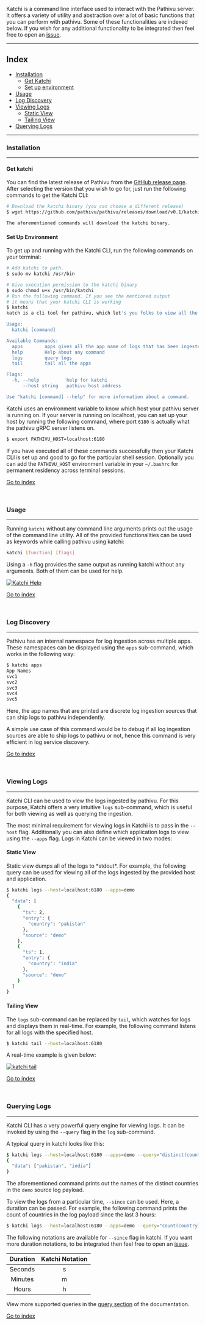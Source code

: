 Katchi is a command line interface used to interact with the Pathivu server. It offers a variety of utility and abstraction over a lot of basic functions that you can perform with pathivu. Some of these functionalities are indexed below. If you wish for any additional functionality to be integrated then feel free to open an [issue](https://github.com/pathivu/pathivu/issues).

---

## Index

- [Installation](#installation)
  - [Get Katchi](#get-katchi)
  - [Set up environment](#set-up-environment)
- [Usage](#usage)
- [Log Discovery](#log-discovery)
- [Viewing Logs](#viewing-logs)
  - [Static View](#static-view)
  - [Tailing View](#tailing-view)
- [Querying Logs](#querying-logs)

---


### Installation
---


<h4 id="get-katchi"> Get katchi </h4>

You can find the latest release of Pathivu from the [GitHub release page](https://github.com/pathivu/pathivu/releases). After selecting the version that you wish to go for, just run the following commands to get the Katchi CLI:

```sh
# Download the katchi binary (you can choose a different release)
$ wget https://github.com/pathivu/pathivu/releases/download/v0.1/katchi

The aforementioned commands will download the katchi binary. 
```
<h4 id="set-up-environment"> Set Up Environment </h4>

To get up and running with the Katchi CLI, run the following commands on your terminal:

```sh
# Add katchi to path.
$ sudo mv katchi /usr/bin 

# Give execution permission to the katchi binary
$ sudo chmod u+x /usr/bin/katchi
# Run the following command. If you see the mentioned output
# it means that your katchi CLI is working
$ katchi
katch is a cli tool for pathivu, which let's you folks to view all the logs in pathivu

Usage:
  katchi [command]

Available Commands:
  apps        apps gives all the app name of logs that has been ingested in the pathivu
  help        Help about any command
  logs        query logs 
  tail        tail all the apps

Flags:
  -h, --help          help for katchi
      --host string   pathivu host address

Use "katchi [command] --help" for more information about a command.
```

Katchi uses an environment variable to know which host your pathivu server is running on. If your server is running on localhost, you can set up your host by running the following command, where port `6180` is actually what the pathivu gRPC server listens on. 

```sh
$ export PATHIVU_HOST=localhost:6180
```
If you have executed all of these commands successfully then your Katchi CLI is set up and good to go for the particular shell session. Optionally you can add the `PATHIVU_HOST` environment variable in your `~/.bashrc` for permanent residency across terminal sessions. 


[Go to index](#index)

<br>

### Usage
---
Running `katchi` without any command line arguments prints out the usage of the command line utility. All of the provided functionalities can be used as keywords while calling pathivu using katchi:


```sh
katchi [function] [flags]
```
Using a `-h` flag provides the same output as running katchi without any arguments. Both of them can be used for help.

[![Katchi Help](https://asciinema.org/a/301161.png)](https://asciinema.org/a/301161)

[Go to index](#index)

<br>


### Log Discovery
---
Pathivu has an internal namespace for log ingestion across multiple apps. These namespaces can be displayed using the `apps` sub-command, which works in the following way:

```sh
$ katchi apps
App Names
svc1
svc2
svc3
svc4
svc5
```
Here, the app names that are printed are discrete log ingestion sources that can ship logs to pathivu independently.

A simple use case of this command would be to debug if all log ingestion sources are able to ship logs to pathivu or not, hence this command is very efficient in log service discovery. 


[Go to index](#index)

<br>


### Viewing Logs
---
Katchi CLI can be used to view the logs ingested by pathivu. For this purpose, Katchi offers a very intuitive `logs` sub-command, which is useful for both viewing as well as querying the ingestion.

The most minimal requirement for viewing logs in Katchi is to pass in the `--host` flag. Additionally you can also define which application logs to view using the `--apps` flag. Logs in Katchi can be viewed in two modes:

<h4 id="static-view"> Static View </h4>
Static view dumps all of the logs to *stdout*. For example, the following query can be used for viewing all of the logs ingested by the provided host and application.

```sh
$ katchi logs --host=localhost:6180 --apps=demo
{
  "data": [
    {
      "ts": 2,
      "entry": {
        "country": "pakistan"
      },
      "source": "demo"
    }, 
    {
      "ts": 1,
      "entry": {
        "country": "india"
      },
      "source": "demo"
    }
  ]
}
```


<h4 id="tailing-view"> Tailing View </h4>

The `logs` sub-command can be replaced by `tail`, which watches for logs and displays them in real-time. For example, the following command listens for all logs with the specified host.

```sh
$ katchi tail --host=localhost:6180
```

A real-time example is given below:

[![katchi tail](https://asciinema.org/a/301228.png)](https://asciinema.org/a/301228)


[Go to index](#index)

<br>


### Querying Logs
---
Katchi CLI has a very powerful query engine for viewing logs. It can be invoked by using the `--query` flag in the `log` sub-command.

A typical query in katchi looks like this:

```sh
$ katchi logs --host=localhost:6180 --apps=demo --query="distinct(country) as ctry"
{
  "data": ["pakistan", "india"]
}
```
The aforementioned command prints out the names of the distinct countries in the `demo` source log payload. 

To view the logs from a particular time, `--since` can be used. Here, a duration can be passed. For example, the following command prints the count of countries in the log payload since the last 3 hours:

```sh
$ katchi logs --host=localhost:6180 --apps=demo --query="count(country) as ctry_count" --since=3h
```
The following notations are available for `--since` flag in katchi. If you want more duration notations, to be integrated then feel free to open an [issue](https://github.com/pathivu/pathivu/issues).

| Duration | Katchi Notation |
|:----------:|:-----------------------------------:|
| Seconds | s | 
| Minutes | m | 
| Hours | h |


View more supported queries in the [query section](https://docs.pathivu.io/#/query) of the documentation.

[Go to index](#index)

<br>

